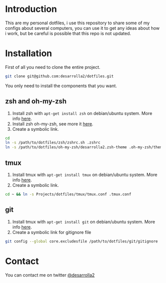 # Introduction

This are my personal dotfiles, i use this repository to share some of my configs about several computers, you can use it
to get any ideas about how i work, but be careful is possible that this repo is not updated.

# Installation

First of all you need to clone the entire project.

```zsh
git clone git@github.com:desarrolla2/dotfiles.git
```

You only need to install the components that you want.

## zsh and oh-my-zsh

1. Install zsh with `apt-get install zsh` on debian/ubuntu system. More info [here](http://www.zsh.org/).
2. Install zsh oh-my-zsh, see more it [here](https://github.com/eyenx/omzsh).
3. Create a symbolic link.

```zsh
cd
ln -s /path/to/dotfiles/zsh/zshrc.sh .zshrc
ln -s /path/to/dotfiles/oh-my-zsh/desarrolla2.zsh-theme .oh-my-zsh/themes/desarrolla2.zsh-theme
```

## tmux

1. Install tmux with `apt-get install tmux` on debian/ubuntu system. More info [here](http://tmux.sourceforge.net/).
2. Create a symbolic link.

```zsh
cd ~ && ln -s Projects/dotfiles/tmux/tmux.conf .tmux.conf
```

## git

1. Install tmux with `apt-get install git` on debian/ubuntu system. More info [here](https://git-scm.com/).
2. Create a symbolic link for gitignore file

```zsh
git config --global core.excludesfile /path/to/dotfiles/git/gitignore
 ```

# Contact

You can contact me on twitter [@desarrolla2](https://twitter.com/desarrolla2)
